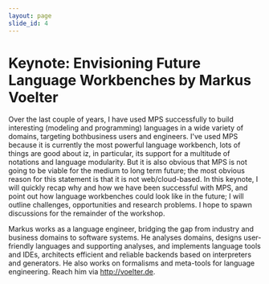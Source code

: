```yaml
---
layout: page
slide_id: 4
---
```

# Keynote: Envisioning Future Language Workbenches by Markus Voelter

Over the last couple of years, I have used MPS successfully to build
interesting (modeling and programming) languages in a wide variety of
domains, targeting  bothbusiness users and engineers. I've used MPS
because it is currently the most powerful language workbench, lots of
things are good about iz, in particular, its support for a multitude of
notations and language modularity. But it is also obvious that MPS is
not going to be viable for the medium to long term future; the most
obvious reason for this statement is that it is not web/cloud-based. In
this keynote, I will quickly recap why and how we have been successful
with MPS, and point out how language workbenches could look like in the
future; I will outline challenges, opportunities and research problems.
I hope to spawn discussions for the remainder of the workshop.


Markus works as a language engineer, bridging the gap from industry and business domains to software systems. He analyses domains, designs user-friendly languages and supporting analyses, and implements language tools and IDEs, architects efficient and reliable backends based on interpreters and generators. He also works on formalisms and meta-tools for language engineering. Reach him via http://voelter.de.



